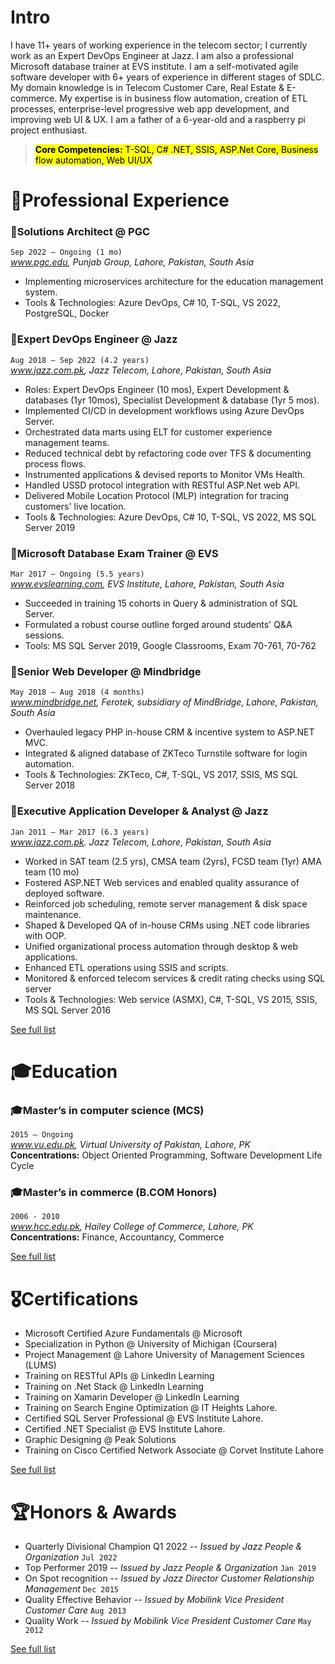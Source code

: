 
# Intro

I have 11+ years of working experience in the telecom sector; I currently work as an Expert DevOps Engineer at Jazz. I am also a professional Microsoft database trainer at EVS institute. I am a self-motivated agile software developer with 6+ years of experience in different stages of SDLC. My domain knowledge is in Telecom Customer Care, Real Estate & E-commerce. My expertise is in business flow automation, creation of ETL processes, enterprise-level progressive web app development, and improving web UI & UX. I am a father of a 6-year-old and a raspberry pi project enthusiast.

> <mark> __Core Competencies:__ T-SQL, C# .NET, SSIS, ASP.Net Core, Business flow automation, Web UI/UX</mark>

# 💼Professional Experience

### 💼Solutions Architect @ PGC

`Sep 2022 – Ongoing (1 mo)`  
_www.pgc.edu, Punjab Group, Lahore, Pakistan, South Asia_

- Implementing microservices architecture for the education management system.
- Tools & Technologies: Azure DevOps, C# 10, T-SQL, VS 2022, PostgreSQL, Docker

### 💼Expert DevOps Engineer @ Jazz

`Aug 2018 – Sep 2022 (4.2 years)`  
_www.jazz.com.pk, Jazz Telecom, Lahore, Pakistan, South Asia_

- Roles: Expert DevOps Engineer (10 mos), Expert Development & databases (1yr 10mos), Specialist Development & database (1yr 5 mos).
- Implemented CI/CD in development workflows using Azure DevOps Server.
- Orchestrated data marts using ELT for customer experience management teams.
- Reduced technical debt by refactoring code over TFS & documenting process flows.
- Instrumented applications & devised reports to Monitor VMs Health.
- Handled USSD protocol integration with RESTful ASP.Net web API.
- Delivered Mobile Location Protocol (MLP) integration for tracing customers' live location.
- Tools & Technologies: Azure DevOps, C# 10, T-SQL, VS 2022, MS SQL Server 2019

### 💼Microsoft Database Exam Trainer @ EVS

`Mar 2017 – Ongoing (5.5 years)`  
_www.evslearning.com, EVS Institute, Lahore, Pakistan, South Asia_

- Succeeded in training 15 cohorts in Query & administration of SQL Server.
- Formulated a robust course outline forged around students' Q&A sessions.
- Tools: MS SQL Server 2019, Google Classrooms, Exam 70-761, 70-762

### 💼Senior Web Developer @ Mindbridge

`May 2018 – Aug 2018 (4 months)`  
_www.mindbridge.net, Ferotek, subsidiary of MindBridge, Lahore, Pakistan, South Asia_

- Overhauled legacy PHP in-house CRM & incentive system to ASP.NET MVC.
- Integrated & aligned database of ZKTeco Turnstile software for login automation.
- Tools & Technologies: ZKTeco, C#, T-SQL, VS 2017, SSIS, MS SQL Server 2018

### 💼Executive Application Developer & Analyst @ Jazz

`Jan 2011 – Mar 2017 (6.3 years)`  
_www.jazz.com.pk. Jazz Telecom, Lahore, Pakistan, South Asia_

- Worked in SAT team (2.5 yrs), CMSA team (2yrs), FCSD team (1yr) AMA team (10 mo)
- Fostered ASP.NET Web services and enabled quality assurance of deployed software.
- Reinforced job scheduling, remote server management & disk space maintenance.
- Shaped & Developed QA of in-house CRMs using .NET code libraries with OOP.
- Unified organizational process automation through desktop & web applications.
- Enhanced ETL operations using SSIS and scripts.
- Monitored & enforced telecom services & credit rating checks using SQL server
- Tools & Technologies: Web service (ASMX), C#, T-SQL, VS 2015, SSIS, MS SQL Server 2016

[See full list](../experience/)

# 🎓Education

### 🎓Master’s in computer science (MCS)

`2015 – Ongoing`  
_www.vu.edu.pk, Virtual University of Pakistan, Lahore, PK_  
__Concentrations:__ Object Oriented Programming, Software Development Life Cycle

### 🎓Master’s in commerce (B.COM Honors)

`2006 - 2010`  
_www.hcc.edu.pk, Hailey College of Commerce, Lahore, PK_  
__Concentrations:__ Finance, Accountancy, Commerce

[See full list](../education/)

# 🎖️Certifications

- Microsoft Certified Azure Fundamentals @ Microsoft
- Specialization in Python @ University of Michigan (Coursera)
- Project Management @ Lahore University of Management Sciences (LUMS)
- Training on RESTful APIs @ LinkedIn Learning
- Training on .Net Stack @ LinkedIn Learning
- Training on Xamarin Developer @ LinkedIn Learning
- Training on Search Engine Optimization @ IT Heights Lahore.
- Certified SQL Server Professional @ EVS Institute Lahore.
- Certified .NET Specialist @ EVS Institute Lahore.
- Graphic Designing @ Peak Solutions
- Training on Cisco Certified Network Associate @ Corvet Institute Lahore

[See full list](../certifications/)

# 🏆Honors & Awards

- Quarterly Divisional Champion Q1 2022 -- _Issued by Jazz People & Organization_ `Jul 2022`
- Top Performer 2019 -- _Issued by Jazz People & Organization_ `Jan 2019`
- On Spot recognition -- _Issued by Jazz Director Customer Relationship Management_ `Dec 2015`
- Quality Effective Behavior -- _Issued by Mobilink Vice President Customer Care_ `Aug 2013`
- Quality Work -- _Issued by Mobilink Vice President Customer Care_ `May 2012`

[See full list](../awards/)

<!-- Google tag (gtag.js) -->
<script async src="https://www.googletagmanager.com/gtag/js?id=G-T8M8FBW7SY"></script>
<script>
  window.dataLayer = window.dataLayer || [];
  function gtag(){dataLayer.push(arguments);}
  gtag('js', new Date());

  gtag('config', 'G-T8M8FBW7SY');
</script>